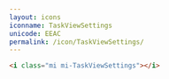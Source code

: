 ```yaml
---
layout: icons
iconname: TaskViewSettings
unicode: EEAC
permalink: /icon/TaskViewSettings/
---
```


``` html
<i class="mi mi-TaskViewSettings"></i>
```
